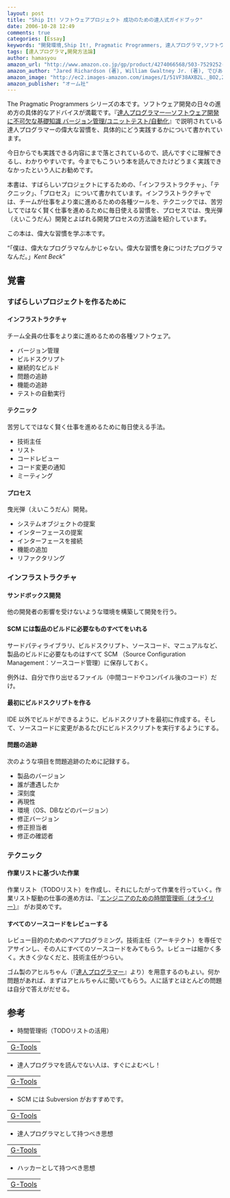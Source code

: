```yaml
---
layout: post
title: "Ship It! ソフトウェアプロジェクト 成功のための達人式ガイドブック"
date: 2006-10-28 12:49
comments: true
categories: [Essay]
keywords: "開発環境,Ship It!, Pragmatic Programmers, 達人プログラマ,ソフトウェア,プロジェクト,ガイドブック,開発方法,4274066568"
tags: [達人プログラマ,開発方法論]
author: hamasyou
amazon_url: "http://www.amazon.co.jp/gp/product/4274066568/503-7529252-6625510?ie=UTF8&tag=sorehabooks-22&linkCode=xm2&camp=247&creativeASIN=4274066568"
amazon_author: "Jared Richardson (著), William Gwaltney Jr. (著), でびあんぐる (著)"
amazon_image: "http://ec2.images-amazon.com/images/I/51VF38AXB2L._BO2,204,203,200_PIsitb-sticker-arrow-click,-76_AA300_SH20_OU09_.jpg"
amazon_publisher: "オーム社"
---
```


The Pragmatic Programmers シリーズの本です。ソフトウェア開発の日々の進め方の具体的なアドバイスが満載です。『<a href="http://www.amazon.co.jp/gp/product/4894712741/503-7529252-6625510?ie=UTF8&tag=sorehabooks-22&linkCode=xm2&camp=247&creativeASIN=4894712741" rel="external nofollow">達人プログラマー―ソフトウェア開発に不可欠な基礎知識 バージョン管理/ユニットテスト/自動化</a>』で説明されている達人プログラマーの偉大な習慣を、具体的にどう実践するかについて書かれています。

今日からでも実践できる内容にまで落とされているので、読んですぐに理解できるし、わかりやすいです。今までもこういう本を読んできたけどうまく実践できなかったという人にお勧めです。

本書は、すばらしいプロジェクトにするための、「インフラストラクチャ」、「テクニック」、「プロセス」 について書かれています。インフラストラクチャでは、チームが仕事をより楽に進めるための各種ツールを、テクニックでは、苦労してではなく賢く仕事を進めるために毎日使える習慣を、プロセスでは、曳光弾（えいこうだん）開発とよばれる開発プロセスの方法論を紹介しています。

この本は、偉大な習慣を学ぶ本です。

<q>「僕は、偉大なプログラマなんかじゃない。偉大な習慣を身につけたプログラマなんだ。」<cite>Kent Beck</cite></q>



<!-- more -->

<h2>覚書</h2>

<h3>すばらしいプロジェクトを作るために</h3>

<h4>インフラストラクチャ</h4>

チーム全員の仕事をより楽に進めるための各種ソフトウェア。

<ul>
<li>バージョン管理</li>
<li>ビルドスクリプト</li>
<li>継続的なビルド</li>
<li>問題の追跡</li>
<li>機能の追跡</li>
<li>テストの自動実行</li></ul>

<h4>テクニック</h4>

苦労してではなく賢く仕事を進めるために毎日使える手法。

<ul>
<li>技術主任</li>
<li>リスト</li>
<li>コードレビュー</li>
<li>コード変更の通知</li>
<li>ミーティング</li></ul>

<h4>プロセス</h4>

曳光弾（えいこうだん）開発。

<ul>
<li>システムオブジェクトの提案</li>
<li>インターフェースの提案</li>
<li>インターフェースを接続</li>
<li>機能の追加</li>
<li>リファクタリング</li></ul>

<h3>インフラストラクチャ</h3>

<h4>サンドボックス開発</h4>

他の開発者の影響を受けないような環境を構築して開発を行う。

<h4>SCM には製品のビルドに必要なものすべてをいれる</h4>

サードパティライブラリ、ビルドスクリプト、ソースコード、マニュアルなど、製品のビルドに必要なものはすべて SCM （Source Configuration Management：ソースコード管理）に保存しておく。

例外は、自分で作り出せるファイル（中間コードやコンパイル後のコード）だけ。

<h4>最初にビルドスクリプトを作る</h4>

IDE 以外でビルドができるように、ビルドスクリプトを最初に作成する。そして、ソースコードに変更があるたびにビルドスクリプトを実行するようにする。

<h4>問題の追跡</h4>

次のような項目を問題追跡のために記録する。

<ul>
<li>製品のバージョン</li>
<li>誰が遭遇したか</li>
<li>深刻度</li>
<li>再現性</li>
<li>環境（OS、DBなどのバージョン）</li>
<li>修正バージョン</li>
<li>修正担当者</li>
<li>修正の確認者</li></ul>

<h3>テクニック</h3>

<h4>作業リストに基づいた作業</h4>

作業リスト（TODOリスト）を作成し、それにしたがって作業を行っていく。作業リスト駆動の仕事の進め方は、『<a href="http://www.amazon.co.jp/gp/product/4873113075/503-7529252-6625510?ie=UTF8&tag=sorehabooks-22&linkCode=xm2&camp=247&creativeASIN=4873113075" rel="external nofollow">エンジニアのための時間管理術（オライリー）</a>』 がお奨めです。

<h4>すべてのソースコードをレビューする</h4>

レビュー目的のためのペアプログラミング。技術主任（アーキテクト）を専任でアサインし、その人にすべてのソースコードをみてもらう。レビューは細かく多く。大きく少なくだと、技術主任がつらい。

ゴム製のアヒルちゃん（『<a href="http://www.amazon.co.jp/gp/product/4894712741/503-7529252-6625510?ie=UTF8&tag=sorehabooks-22&linkCode=xm2&camp=247&creativeASIN=4894712741" rel="external nofollow">達人プログラマー</a>』より）を用意するのもよい。何か問題があれば、まずはアヒルちゃんに聞いてもらう。人に話すとほとんどの問題は自分で答えがだせる。

<h2>参考</h2>

+ 時間管理術（TODOリストの活用）
<div class="rakuten"><table width="400"  border="0" cellpadding="5"><tr><td colspan="2"><a href="http://www.amazon.co.jp/exec/obidos/ASIN/4873113075/sorehabooks-22/ref=nosim/" rel="external nofollow">G-Tools</a></font></td></tr></table></div>

+ 達人プログラマを読んでない人は、すぐによむべし！
<div class="rakuten"><table width="400" border="0" cellpadding="5"><tr><td colspan="2"><a href="http://www.amazon.co.jp/exec/obidos/ASIN/4894712741/sorehabooks-22/ref=nosim/" rel="external nofollow">G-Tools</a></font></td></tr></table></div>

+ SCM には Subversion がおすすめです。
<div class="rakuten"><table width="400"  border="0" cellpadding="5"><tr><td colspan="2"><a href="http://www.amazon.co.jp/exec/obidos/ASIN/4274066134/sorehabooks-22/ref=nosim/" rel="external nofollow">G-Tools</a></font></td></tr></table></div>

+ 達人プログラマとして持つべき思想
<div class="rakuten"><table width="400" border="0" cellpadding="5"><tr><td colspan="2"><a href="http://www.amazon.co.jp/exec/obidos/ASIN/4274066304/sorehabooks-22/ref=nosim/" rel="external nofollow">G-Tools</a></font></td></tr></table></div>

+ ハッカーとして持つべき思想
<div class="rakuten"><table width="400" border="0" cellpadding="5"><tr><td colspan="2"><a href="http://www.amazon.co.jp/exec/obidos/ASIN/4274065979/sorehabooks-22/ref=nosim/" rel="external nofollow">G-Tools</a></font></td></tr></table></div>




